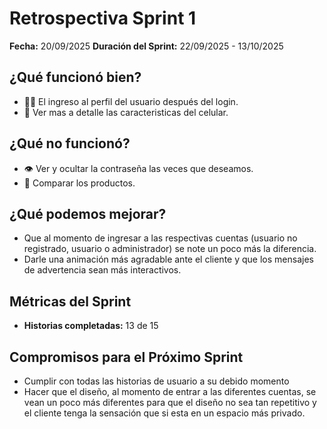 # Retrospectiva Sprint 1

**Fecha:** 20/09/2025
**Duración del Sprint:** 22/09/2025 - 13/10/2025

## ¿Qué funcionó bien?
- 👩‍🦰 El ingreso al perfil del usuario después del login.
- 📓 Ver mas a detalle las caracteristicas del celular.

## ¿Qué no funcionó?
- 👁 Ver y ocultar la contraseña las veces que deseamos.
- 📱 Comparar los productos.

## ¿Qué podemos mejorar?
- Que al momento de ingresar a las respectivas cuentas (usuario no registrado, usuario 
o administrador) se note un poco más la diferencia.
- Darle una animación más agradable ante el cliente y que los mensajes de advertencia
sean más interactivos.
## Métricas del Sprint
- **Historias completadas:** 13 de 15

## Compromisos para el Próximo Sprint
- Cumplir con todas las historias de usuario a su debido momento
- Hacer que el diseño, al momento de entrar a las diferentes cuentas, se vean un 
poco más diferentes para que el diseño no sea tan repetitivo y el cliente tenga la 
sensación que si esta en un espacio más privado.